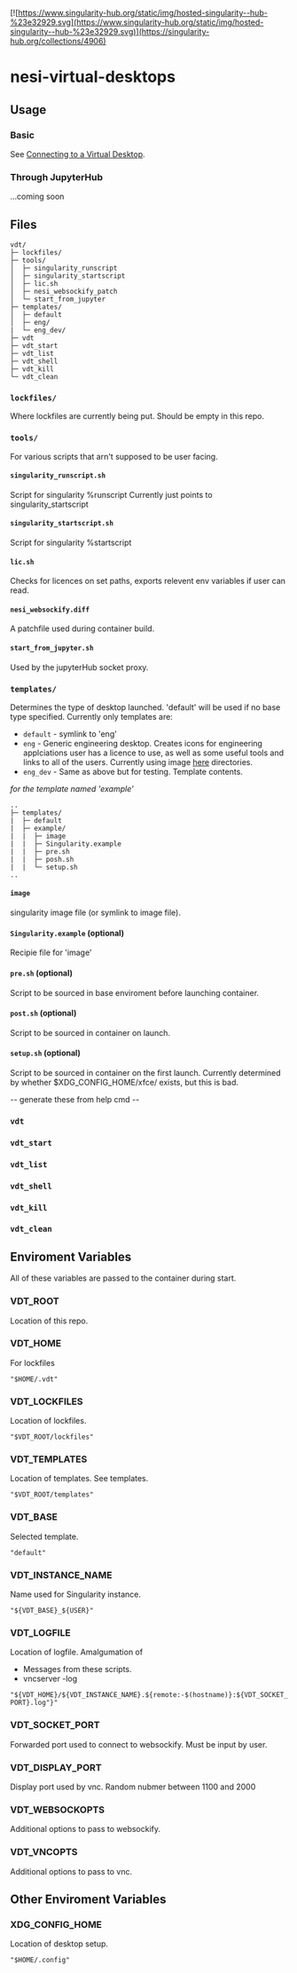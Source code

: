 [![https://www.singularity-hub.org/static/img/hosted-singularity--hub-%23e32929.svg](https://www.singularity-hub.org/static/img/hosted-singularity--hub-%23e32929.svg)](https://singularity-hub.org/collections/4906)
# nesi-virtual-desktops


## Usage
### Basic
See [Connecting to a Virtual Desktop](https://support.nesi.org.nz/hc/en-gb/articles/360001600235-Connecting-to-a-Virtual-Desktop).
### Through JupyterHub
...coming soon

## Files
```
vdt/
├─ lockfiles/
├─ tools/
│  ├─ singularity_runscript
│  ├─ singularity_startscript
│  ├─ lic.sh
│  ├─ nesi_websockify_patch
│  └─ start_from_jupyter
├─ templates/
│  ├─ default
│  ├─ eng/
|  └─ eng_dev/
├─ vdt
├─ vdt_start
├─ vdt_list
├─ vdt_shell
├─ vdt_kill
└─ vdt_clean
```
### `lockfiles/`
Where lockfiles are currently being put. Should be empty in this repo.

### `tools/`
For various scripts that arn't supposed to be user facing.

#### `singularity_runscript.sh`
Script for singularity %runscript
Currently just points to singularity_startscript
#### `singularity_startscript.sh`
Script for singularity %startscript
#### `lic.sh`
Checks for licences on set paths, exports relevent env variables if user can read.
#### `nesi_websockify.diff`
A patchfile used during container build.
#### `start_from_jupyter.sh`
Used by the jupyterHub socket proxy.

### `templates/` 
Determines the type of desktop launched.
'default' will be used if no base type specified.
Currently only templates are:
* `default` - symlink to 'eng'
* `eng` - Generic engineering desktop. Creates icons for engineering applciations user has a licence to use, as well as some useful tools and links to all of the users. Currently using image [here](https://github.com/nesi/nesi-singularity-recipes/tree/master/centos/turbo_xfce_centos) directories.
* `eng_dev` - Same as above but for testing.
Template contents.

*for the template named 'example'*
```
..
├─ templates/
|  ├─ default
|  ├─ example/
|  |  ├─ image
|  |  ├─ Singularity.example
|  |  ├─ pre.sh
|  |  ├─ posh.sh
|  |  └─ setup.sh
..
```
#### `image`
singularity image file (or symlink to image file).

#### `Singularity.example` (optional)
Recipie file for 'image'

#### `pre.sh` (optional)
Script to be sourced in base enviroment before launching container.

#### `post.sh` (optional)
Script to be sourced in container on launch.

#### `setup.sh` (optional)
Script to be sourced in container on the first launch.
Currently determined by whether $XDG_CONFIG_HOME/xfce/ exists, but this is bad.

-- generate these from help cmd --
### `vdt`

### `vdt_start`
### `vdt_list`
### `vdt_shell`
### `vdt_kill`
### `vdt_clean`

## Enviroment Variables
All of these variables are passed to the container during start.

### VDT_ROOT

Location of this repo.

### VDT_HOME 

For lockfiles

`"$HOME/.vdt"`

### VDT_LOCKFILES
Location of lockfiles.

`"$VDT_ROOT/lockfiles"`
### VDT_TEMPLATES 
Location of templates. See templates.

`"$VDT_ROOT/templates"`
### VDT_BASE
Selected template.

`"default"`
### VDT_INSTANCE_NAME
Name used for Singularity instance.

`"${VDT_BASE}_${USER}"`
### VDT_LOGFILE
Location of logfile.
Amalgumation of
* Messages from these scripts.
* vncserver -log

`"${VDT_HOME}/${VDT_INSTANCE_NAME}.${remote:-$(hostname)}:${VDT_SOCKET_PORT}.log"}"`
### VDT_SOCKET_PORT
Forwarded port used to connect to websockify. 
Must be input by user.
### VDT_DISPLAY_PORT
Display port used by vnc.
Random nubmer between 1100 and 2000
### VDT_WEBSOCKOPTS
Additional options to pass to websockify.
### VDT_VNCOPTS
Additional options to pass to vnc.

## Other Enviroment Variables
### XDG_CONFIG_HOME
Location of desktop setup.

`"$HOME/.config"`
